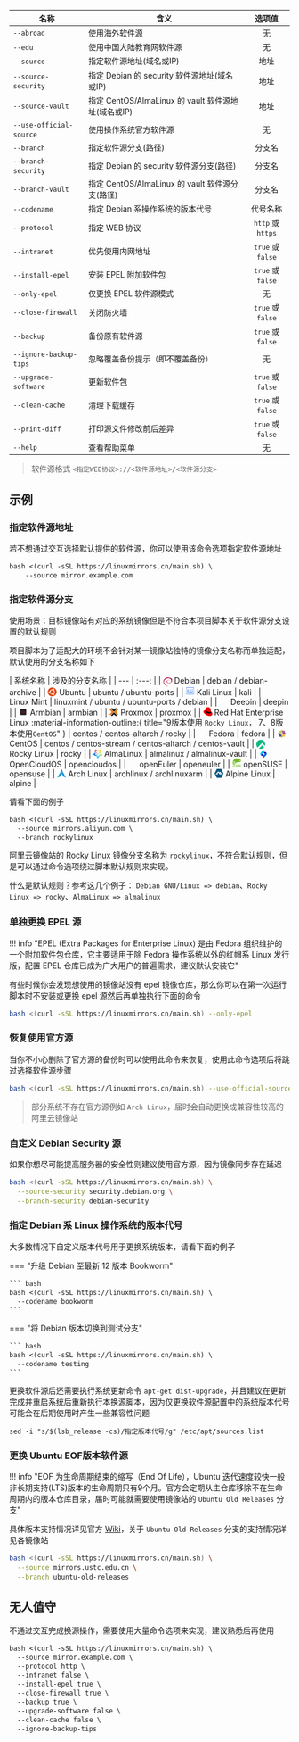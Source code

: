 | 名称 | 含义 | 选项值 |
| - | - | :-: |
| `--abroad` | 使用海外软件源 | 无 |
| `--edu` | 使用中国大陆教育网软件源 | 无 |
| `--source` | 指定软件源地址(域名或IP) | 地址 |
| `--source-security` | 指定 Debian 的 security 软件源地址(域名或IP) | 地址 |
| `--source-vault` | 指定 CentOS/AlmaLinux 的 vault 软件源地址(域名或IP) | 地址 |
| `--use-official-source` | 使用操作系统官方软件源 | 无 |
| `--branch` | 指定软件源分支(路径) | 分支名 |
| `--branch-security` | 指定 Debian 的 security 软件源分支(路径) | 分支名 |
| `--branch-vault` | 指定 CentOS/AlmaLinux 的 vault 软件源分支(路径) | 分支名 |
| `--codename` | 指定 Debian 系操作系统的版本代号 | 代号名称 |
| `--protocol` | 指定 WEB 协议 | `http` 或 `https` |
| `--intranet` | 优先使用内网地址 | `true` 或 `false` |
| `--install-epel` | 安装 EPEL 附加软件包 | `true` 或 `false` |
| `--only-epel` | 仅更换 EPEL 软件源模式 | 无 |
| `--close-firewall` | 关闭防火墙 | `true` 或 `false` |
| `--backup` | 备份原有软件源 | `true` 或 `false` |
| `--ignore-backup-tips` | 忽略覆盖备份提示（即不覆盖备份） | 无 |
| `--upgrade-software` | 更新软件包 | `true` 或 `false` |
| `--clean-cache` | 清理下载缓存 | `true` 或 `false` |
| `--print-diff` | 打印源文件修改前后差异 | `true` 或 `false` |
| `--help` | 查看帮助菜单 | 无 |

> 软件源格式 `<指定WEB协议>://<软件源地址>/<软件源分支>`

## 示例

### 指定软件源地址

若不想通过交互选择默认提供的软件源，你可以使用该命令选项指定软件源地址

``` { .bash .no-copy }
bash <(curl -sSL https://linuxmirrors.cn/main.sh) \
    --source mirror.example.com
```

### 指定软件源分支

使用场景：目标镜像站有对应的系统镜像但是不符合本项目脚本关于软件源分支设置的默认规则  

项目脚本为了适配大的环境不会针对某一镜像站独特的镜像分支名称而单独适配，默认使用的分支名称如下

<div class="annotate" markdown>
| 系统名称 | 涉及的分支名称 |
| --- | :---: |
| <a href="https://www.debian.org" target="_blank"><img src="/assets/images/icon/debian.svg" width="16" height="16" style="vertical-align: -0.35em"></a> Debian | debian / debian-archive |
| <a href="https://cn.ubuntu.com" target="_blank"><img src="/assets/images/icon/ubuntu.svg" width="16" height="16" style="vertical-align: -0.1em"></a> Ubuntu | ubuntu / ubuntu-ports |
| <a href="https://www.kali.org" target="_blank"><img src="/assets/images/icon/kali-linux.svg" width="16" height="16"></a> Kali Linux | kali |
| <a href="https://linuxmint.com" target="_blank"><img src="/assets/images/icon/linux-mint.ico" width="16" height="16" style="vertical-align: -0.2em"></a> Linux Mint | linuxmint / ubuntu / ubuntu-ports / debian |
| <a href="https://www.deepin.org" target="_blank"><img src="/assets/images/icon/deepin.svg" width="16" height="16" style="vertical-align: -0.25em"></a> Deepin | deepin |
| <a href="https://www.armbian.com" target="_blank"><img src="/assets/images/icon/armbian.png" width="16" height="16" style="vertical-align: -0.2em"></a> Armbian | armbian |
| <a href="https://www.proxmox.com" target="_blank"><img src="/assets/images/icon/proxmox.svg" width="16" height="16" style="vertical-align: -0.2em"></a> Proxmox | proxmox |
| <a href="https://access.redhat.com/products/red-hat-enterprise-linux" target="_blank"><img src="/assets/images/icon/redhat.svg" width="16" height="16" style="vertical-align: -0.1em"></a> Red Hat Enterprise Linux :material-information-outline:{ title="9版本使用 <code>Rocky Linux</code>， 7、8版本使用<code>CentOS</code>" } | centos / centos-altarch / rocky |
| <a href="https://fedoraproject.org/zh-Hans" target="_blank"><img src="/assets/images/icon/fedora.ico" width="16" height="16" style="vertical-align: -0.2em"></a> Fedora | fedora |
| <a href="https://www.centos.org" target="_blank"><img src="/assets/images/icon/centos.svg" width="16" height="16" style="vertical-align: -0.2em"></a> CentOS | centos / centos-stream / centos-altarch / centos-vault |
| <a href="https://rockylinux.org/zh_CN" target="_blank"><img src="/assets/images/icon/rocky-linux.svg" width="16" height="16" style="vertical-align: -0.25em"></a> Rocky Linux | rocky |
| <a href="https://almalinux.org/zh-hans" target="_blank"><img src="/assets/images/icon/almalinux.svg" width="16" height="16" style="vertical-align: -0.25em"></a> AlmaLinux | almalinux / almalinux-vault |
| <a href="https://www.opencloudos.org" target="_blank"><img src="/assets/images/icon/opencloudos.png" width="16" height="16" style="vertical-align: -0.25em"></a> OpenCloudOS | opencloudos |
| <a href="https://www.openeuler.org/zh" target="_blank"><img src="/assets/images/icon/openeuler.ico" width="16" height="16" style="vertical-align: -0.2em"></a> openEuler | openeuler |
| <a href="https://www.opensuse.org" target="_blank"><img src="/assets/images/icon/opensuse.svg" width="16" height="16"></a> openSUSE | opensuse |
| <a href="https://archlinux.org" target="_blank"><img src="/assets/images/icon/arch-linux.ico" width="16" height="16" style="vertical-align: -0.15em"></a> Arch Linux | archlinux / archlinuxarm |
| <a href="https://www.alpinelinux.org" target="_blank"><img src="/assets/images/icon/alpine.png" width="16" height="16" style="vertical-align: -0.15em"></a> Alpine Linux | alpine |
</div>

请看下面的例子

``` { .bash title="使用阿里云的 Rocky Linux 软件源" }
bash <(curl -sSL https://linuxmirrors.cn/main.sh) \
  --source mirrors.aliyun.com \
  --branch rockylinux
```

阿里云镜像站的 Rocky Linux 镜像分支名称为 [`rockylinux`](https://mirrors.aliyun.com/rockylinux)，不符合默认规则，但是可以通过命令选项绕过脚本默认规则来实现。

什么是默认规则？参考这几个例子： `Debian GNU/Linux => debian`、`Rocky Linux => rocky`、`AlmaLinux => almalinux`

### 单独更换 EPEL 源

!!! info "EPEL (Extra Packages for Enterprise Linux) 是由 Fedora 组织维护的一个附加软件包仓库，它主要适用于除 Fedora 操作系统以外的红帽系 Linux 发行版，配置 EPEL 仓库已成为广大用户的普遍需求，建议默认安装它"

有些时候你会发现想使用的镜像站没有 epel 镜像仓库，那么你可以在第一次运行脚本时不安装或更换 epel 源然后再单独执行下面的命令

``` bash
bash <(curl -sSL https://linuxmirrors.cn/main.sh) --only-epel
```

### 恢复使用官方源

当你不小心删除了官方源的备份时可以使用此命令来恢复，使用此命令选项后将跳过选择软件源步骤

``` bash
bash <(curl -sSL https://linuxmirrors.cn/main.sh) --use-official-source
```
> 部分系统不存在官方源例如 `Arch Linux`，届时会自动更换成兼容性较高的阿里云镜像站

### 自定义 Debian Security 源

如果你想尽可能提高服务器的安全性则建议使用官方源，因为镜像同步存在延迟

``` bash
bash <(curl -sSL https://linuxmirrors.cn/main.sh) \
  --source-security security.debian.org \
  --branch-security debian-security
```

### 指定 Debian 系 Linux 操作系统的版本代号

大多数情况下自定义版本代号用于更换系统版本，请看下面的例子

=== "升级 Debian 至最新 12 版本 Bookworm"

    ``` bash
    bash <(curl -sSL https://linuxmirrors.cn/main.sh) \
      --codename bookworm
    ```

=== "将 Debian 版本切换到测试分支"

    ``` bash
    bash <(curl -sSL https://linuxmirrors.cn/main.sh) \
      --codename testing
    ```

更换软件源后还需要执行系统更新命令 `apt-get dist-upgrade`，并且建议在更新完成并重启系统后重新执行本换源脚本，因为仅更换软件源配置中的系统版本代号可能会在后期使用时产生一些兼容性问题

``` { .bash title="若脚本无法实现指定版本代号，你也可以在执行脚本后手动替换" }
sed -i "s/$(lsb_release -cs)/指定版本代号/g" /etc/apt/sources.list
```

### 更换 Ubuntu EOF版本软件源

!!! info "EOF 为生命周期结束的缩写（End Of Life），Ubuntu 迭代速度较快一般非长期支持(LTS)版本的生命周期只有9个月。官方会定期从主仓库移除不在生命周期内的版本仓库目录，届时可能就需要使用镜像站的 `Ubuntu Old Releases` 分支"

具体版本支持情况详见官方 [Wiki](https://wiki.ubuntu.com/Releases)，关于 `Ubuntu Old Releases` 分支的支持情况详见各镜像站

``` bash
bash <(curl -sSL https://linuxmirrors.cn/main.sh) \
  --source mirrors.ustc.edu.cn \
  --branch ubuntu-old-releases
```

## 无人值守

不通过交互完成换源操作，需要使用大量命令选项来实现，建议熟悉后再使用

``` { .bash .no-copy title="参考命令" }
bash <(curl -sSL https://linuxmirrors.cn/main.sh) \
  --source mirror.example.com \
  --protocol http \
  --intranet false \
  --install-epel true \
  --close-firewall true \
  --backup true \
  --upgrade-software false \
  --clean-cache false \
  --ignore-backup-tips
```
